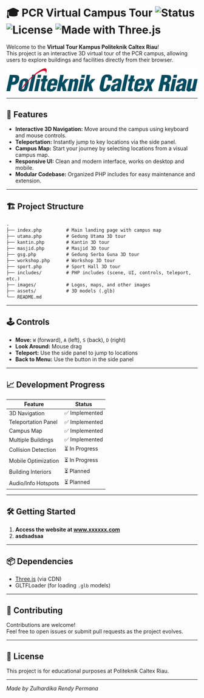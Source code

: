 # 🎓 PCR Virtual Campus Tour ![Status](https://img.shields.io/badge/status-in--development-yellow) ![License](https://img.shields.io/badge/license-Educational-blue) ![Made with Three.js](https://img.shields.io/badge/3D-Three.js-ff69b4)

Welcome to the **Virtual Tour Kampus Politeknik Caltex Riau**!  
This project is an interactive 3D virtual tour of the PCR campus, allowing users to explore buildings and facilities directly from their browser.

![PCR Logo](images/logo.png)

---

## 🚀 Features

- **Interactive 3D Navigation:** Move around the campus using keyboard and mouse controls.
- **Teleportation:** Instantly jump to key locations via the side panel.
- **Campus Map:** Start your journey by selecting locations from a visual campus map.
- **Responsive UI:** Clean and modern interface, works on desktop and mobile.
- **Modular Codebase:** Organized PHP includes for easy maintenance and extension.

---

## 🏗️ Project Structure

```
.
├── index.php         # Main landing page with campus map
├── utama.php         # Gedung Utama 3D tour
├── kantin.php        # Kantin 3D tour
├── masjid.php        # Masjid 3D tour
├── gsg.php           # Gedung Serba Guna 3D tour
├── workshop.php      # Workshop 3D tour
├── sport.php         # Sport Hall 3D tour
├── includes/         # PHP includes (scene, UI, controls, teleport, etc.)
├── images/           # Logos, maps, and other images
├── assets/           # 3D models (.glb)
└── README.md
```

---

## 🕹️ Controls

- **Move:** `W` (forward), `A` (left), `S` (back), `D` (right)
- **Look Around:** Mouse drag
- **Teleport:** Use the side panel to jump to locations
- **Back to Menu:** Use the button in the side panel

---

## 📈 Development Progress

| Feature                | Status         |
|------------------------|---------------|
| 3D Navigation          | ✅ Implemented |
| Teleportation Panel    | ✅ Implemented |
| Campus Map             | ✅ Implemented |
| Multiple Buildings     | ✅ Implemented |
| Collision Detection    | ⏳ In Progress |
| Mobile Optimization    | ⏳ In Progress |
| Building Interiors     | ⏳ Planned     |
| Audio/Info Hotspots    | ⏳ Planned     |

---

## 🛠️ Getting Started

1. **Access the website at www.xxxxxx.com**
2. **asdsadsaa**

---

## 📦 Dependencies

- [Three.js](https://threejs.org/) (via CDN)
- GLTFLoader (for loading `.glb` models)

---

## 🤝 Contributing

Contributions are welcome!  
Feel free to open issues or submit pull requests as the project evolves.

---

## 📄 License

This project is for educational purposes at Politeknik Caltex Riau.

---

_Made by Zulhardika Rendy Permana_